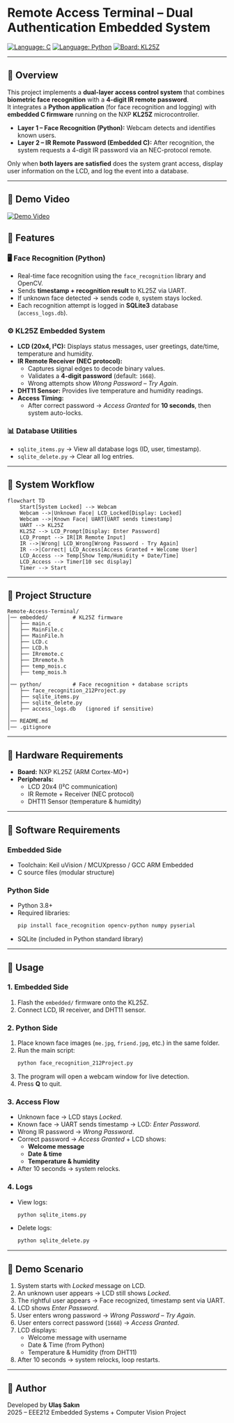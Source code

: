# Remote Access Terminal – Dual Authentication Embedded System

[![Language: C](https://img.shields.io/badge/language-C-blue.svg)]()
[![Language: Python](https://img.shields.io/badge/language-Python-yellow.svg)]()
[![Board: KL25Z](https://img.shields.io/badge/board-NXP%20KL25Z-green.svg)]()

---

## 🔹 Overview
This project implements a **dual-layer access control system** that combines **biometric face recognition** with a **4-digit IR remote password**.  
It integrates a **Python application** (for face recognition and logging) with **embedded C firmware** running on the NXP **KL25Z** microcontroller.  

- **Layer 1 – Face Recognition (Python):** Webcam detects and identifies known users.  
- **Layer 2 – IR Remote Password (Embedded C):** After recognition, the system requests a 4-digit IR password via an NEC-protocol remote.  

Only when **both layers are satisfied** does the system grant access, display user information on the LCD, and log the event into a database.  

---

## 🔹 Demo Video
[![Demo Video](https://www.youtube.com/watch?v=SDRZgKXv4Wg&t)](https://www.youtube.com/watch?v=SDRZgKXv4Wg&t)


## 🔹 Features

### 🖥️ Face Recognition (Python)
- Real-time face recognition using the `face_recognition` library and OpenCV.  
- Sends **timestamp + recognition result** to KL25Z via UART.  
- If unknown face detected → sends code `0`, system stays locked.  
- Each recognition attempt is logged in **SQLite3** database (`access_logs.db`).  

### ⚙️ KL25Z Embedded System
- **LCD (20x4, I²C):** Displays status messages, user greetings, date/time, temperature and humidity.  
- **IR Remote Receiver (NEC protocol):**  
  - Captures signal edges to decode binary values.  
  - Validates a **4-digit password** (default: `1668`).  
  - Wrong attempts show *Wrong Password – Try Again*.  
- **DHT11 Sensor:** Provides live temperature and humidity readings.  
- **Access Timing:**  
  - After correct password → *Access Granted* for **10 seconds**, then system auto-locks.  

### 📊 Database Utilities
- `sqlite_items.py` → View all database logs (ID, user, timestamp).  
- `sqlite_delete.py` → Clear all log entries.  

---

## 🔹 System Workflow

```mermaid
flowchart TD
    Start[System Locked] --> Webcam
    Webcam -->|Unknown Face| LCD_Locked[Display: Locked]
    Webcam -->|Known Face| UART[UART sends timestamp]
    UART --> KL25Z
    KL25Z --> LCD_Prompt[Display: Enter Password]
    LCD_Prompt --> IR[IR Remote Input]
    IR -->|Wrong| LCD_Wrong[Wrong Password - Try Again]
    IR -->|Correct| LCD_Access[Access Granted + Welcome User]
    LCD_Access --> Temp[Show Temp/Humidity + Date/Time]
    LCD_Access --> Timer[10 sec display]
    Timer --> Start
```

---

## 🔹 Project Structure

```
Remote-Access-Terminal/
│── embedded/        # KL25Z firmware
│   ├── main.c
│   ├── MainFile.c
│   ├── MainFile.h
│   ├── LCD.c
│   ├── LCD.h
│   ├── IRremote.c
│   ├── IRremote.h
│   ├── temp_mois.c
│   ├── temp_mois.h
│
│── python/          # Face recognition + database scripts
│   ├── face_recognition_212Project.py
│   ├── sqlite_items.py
│   ├── sqlite_delete.py
│   ├── access_logs.db   (ignored if sensitive)
│
│── README.md
│── .gitignore
```

---

## 🔹 Hardware Requirements
- **Board:** NXP KL25Z (ARM Cortex-M0+)  
- **Peripherals:**  
  - LCD 20x4 (I²C communication)  
  - IR Remote + Receiver (NEC protocol)  
  - DHT11 Sensor (temperature & humidity)  

---

## 🔹 Software Requirements

### Embedded Side
- Toolchain: Keil uVision / MCUXpresso / GCC ARM Embedded  
- C source files (modular structure)  

### Python Side
- Python 3.8+  
- Required libraries:  
  ```bash
  pip install face_recognition opencv-python numpy pyserial
  ```
- SQLite (included in Python standard library)  

---

## 🔹 Usage

### 1. Embedded Side
1. Flash the `embedded/` firmware onto the KL25Z.  
2. Connect LCD, IR receiver, and DHT11 sensor.  

### 2. Python Side
1. Place known face images (`me.jpg`, `friend.jpg`, etc.) in the same folder.  
2. Run the main script:  
   ```bash
   python face_recognition_212Project.py
   ```  
3. The program will open a webcam window for live detection.  
4. Press **Q** to quit.  

### 3. Access Flow
- Unknown face → LCD stays *Locked*.  
- Known face → UART sends timestamp → LCD: *Enter Password*.  
- Wrong IR password → *Wrong Password*.  
- Correct password → *Access Granted* + LCD shows:  
  - **Welcome message**  
  - **Date & time**  
  - **Temperature & humidity**  
- After 10 seconds → system relocks.  

### 4. Logs
- View logs:  
  ```bash
  python sqlite_items.py
  ```  
- Delete logs:  
  ```bash
  python sqlite_delete.py
  ```  

---


## 🔹 Demo Scenario

1. System starts with *Locked* message on LCD.  
2. An unknown user appears → LCD still shows *Locked*.  
3. The rightful user appears → Face recognized, timestamp sent via UART.  
4. LCD shows *Enter Password*.  
5. User enters wrong password → *Wrong Password – Try Again*.  
6. User enters correct password (`1668`) → *Access Granted*.  
7. LCD displays:  
   - Welcome message with username  
   - Date & Time (from Python)  
   - Temperature & Humidity (from DHT11)  
8. After 10 seconds → system relocks, loop restarts.  

---

## 🔹 Author
Developed by **Ulaş Sakın**  
2025 – EEE212 Embedded Systems + Computer Vision Project
